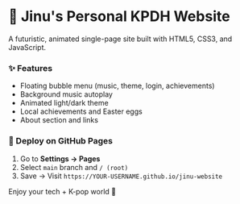 # 🌌 Jinu's Personal KPDH Website

A futuristic, animated single-page site built with HTML5, CSS3, and JavaScript.

### ✨ Features
- Floating bubble menu (music, theme, login, achievements)
- Background music autoplay
- Animated light/dark theme
- Local achievements and Easter eggs
- About section and links

### 🚀 Deploy on GitHub Pages
1. Go to **Settings → Pages**
2. Select `main` branch and `/ (root)`
3. Save → Visit `https://YOUR-USERNAME.github.io/jinu-website`

Enjoy your tech + K-pop world 💙

